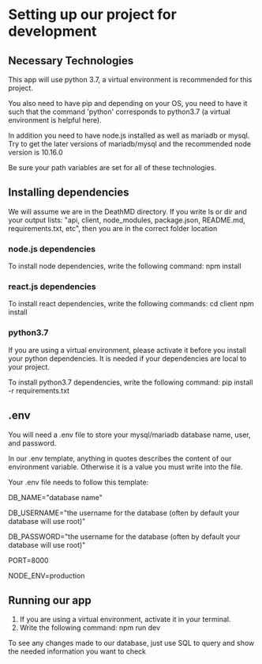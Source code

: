 # Setting up our project for development

## Necessary Technologies

This app will use python 3.7, a virtual environment is recommended
for this project.

You also need to have pip and depending on your OS, you need to 
have it such that the command 'python' corresponds to python3.7 (a 
virtual environment is helpful here).

In addition you need to have node.js installed as well as
mariadb or mysql. Try to get the later versions of mariadb/mysql 
and the recommended node version is 10.16.0

Be sure your path variables are set for all of these technologies.

## Installing dependencies

We will assume we are in the DeathMD directory.
If you write ls or dir and your output lists:
"api, client, node_modules, package.json, README.md, requirements.txt, etc", then you are in the correct folder location

### node.js dependencies
To install node dependencies, write the following command:
    npm install

### react.js dependencies
To install react dependencies, write the following commands:
    cd client
    npm install

### python3.7 
If you are using a virtual environment, please activate it before 
you install your python dependencies. It is needed if your
dependencies are local to your project.

To install python3.7 dependencies, write the following command:
    pip install -r requirements.txt

## .env
You will need a .env file to store your mysql/mariadb database name,
user, and password. 

In our .env template, anything in quotes describes 
the content of our environment variable. Otherwise it is 
a value you must write into the file.

Your .env file needs to follow this template:

DB_NAME="database name"

DB_USERNAME="the username for the database (often by default your database will use root)"

DB_PASSWORD="the username for the database (often by default your database will use root)"

PORT=8000

NODE_ENV=production

## Running our app

1. If you are using a virtual environment, activate it in your terminal.
2. Write the following command: npm run dev

To see any changes made to our database, just use SQL to query and
show the needed information you want to check
